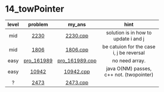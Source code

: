 # 14_towPointer
| level | problem | my_ans | hint |
| :--: | :--: | :--: | :--: |
| mid | [2230](https://www.acmicpc.net/problem/2230) | [2230.cpp](./2230/2230.cpp) | solution is in how to update i and j |
| mid | [1806](https://www.acmicpc.net/problem/1806) | [1806.cpp](./1806/1806.cpp) | be catuion for the case i, j be reversal |
| easy | [pro_161989](https://www.acmicpc.net/problem/pro_161989) | [pro_161989.cpp](./pro_161989/pro_161989.cpp) | no need array. |
| easy | [10942](https://www.acmicpc.net/problem/10942) | [10942.cpp](./10942/10942.cpp) | java O(NM) passes, c++ not. (twopointer) |
| ? | [2473](https://www.acmicpc.net/problem/2473) | [2473.cpp](./2473/2473.cpp) |  |
